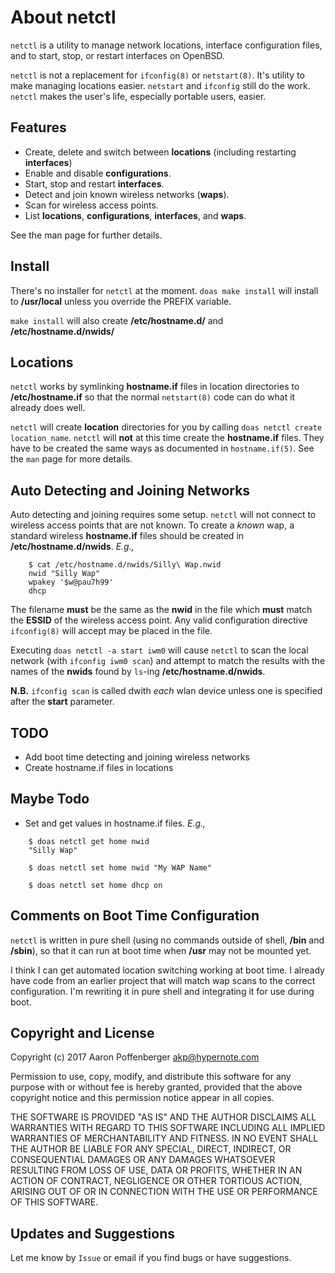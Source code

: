 About netctl
============

`netctl` is a utility to manage network locations, interface
configuration files, and to start, stop, or restart interfaces on
OpenBSD.

`netctl` is not a replacement for `ifconfig(8)` or `netstart(8)`. It's
utility to make managing locations easier. `netstart` and `ifconfig`
still do the work. `netctl` makes the user's life, especially portable
users, easier.

Features
--------
+ Create, delete and switch between **locations** (including restarting
  **interfaces**)
+ Enable and disable **configurations**.
+ Start, stop and restart **interfaces**.
+ Detect and join known wireless networks (**waps**).
+ Scan for wireless access points.
+ List **locations**, **configurations**, **interfaces**, and **waps**.

See the man page for further details.


Install
-------

There's no installer for `netctl` at the moment. `doas make install`
will install to **/usr/local** unless you override the PREFIX
variable.

`make install` will also create **/etc/hostname.d/** and
**/etc/hostname.d/nwids/**

Locations
---------

`netctl` works by symlinking **hostname.if** files in location
directories to **/etc/hostname.if** so that the normal `netstart(8)`
code can do what it already does well.

`netctl` will create **location** directories for you by calling `doas
netctl create location_name`. `netctl` will **not** at this time
create the **hostname.if** files. They have to be created the same
ways as documented in `hostname.if(5)`. See the `man` page for more
details.

Auto Detecting and Joining Networks
-----------------------------------

Auto detecting and joining requires some setup. `netctl` will not
connect to wireless access points that are not known. To create a
*known* wap, a standard wireless **hostname.if** files should be
created in **/etc/hostname.d/nwids**. *E.g.,*

```
	$ cat /etc/hostname.d/nwids/Silly\ Wap.nwid
	nwid "Silly Wap"
	wpakey '$w@pau7h99'
	dhcp
```

The filename **must** be the same as the **nwid** in the file which
**must** match the **ESSID** of the wireless access point. Any valid
configuration directive `ifconfig(8)` will accept may be placed in the
file.

Executing `doas netctl -a start iwm0` will cause `netctl` to scan the
local network (with `ifconfig iwm0 scan`) and attempt to match the
results with the names of the **nwids** found by `ls`-ing
**/etc/hostname.d/nwids**.

**N.B.** `ifconfig scan` is called dwith *each* wlan device unless one
is specified after the **start** parameter.


TODO
----

+ Add boot time detecting and joining wireless networks
+ Create hostname.if files in locations


Maybe Todo
----------
+ Set and get values in hostname.if files. *E.g.,*
```
	$ doas netctl get home nwid
	"Silly Wap"

	$ doas netctl set home nwid "My WAP Name"

	$ doas netctl set home dhcp on
```


Comments on Boot Time Configuration
--------

`netctl` is written in pure shell (using no commands outside of shell,
**/bin** and **/sbin**), so that it can run at boot time when **/usr**
may not be mounted yet.

I think I can get automated location switching working at boot time. I
already have code from an earlier project that will match wap scans to
the correct configuration. I'm rewriting it in pure shell and
integrating it for use during boot.


Copyright and License
---------------------

Copyright (c) 2017 Aaron Poffenberger <akp@hypernote.com>

Permission to use, copy, modify, and distribute this software for any
purpose with or without fee is hereby granted, provided that the above
copyright notice and this permission notice appear in all copies.

THE SOFTWARE IS PROVIDED "AS IS" AND THE AUTHOR DISCLAIMS ALL WARRANTIES
WITH REGARD TO THIS SOFTWARE INCLUDING ALL IMPLIED WARRANTIES OF
MERCHANTABILITY AND FITNESS. IN NO EVENT SHALL THE AUTHOR BE LIABLE FOR
ANY SPECIAL, DIRECT, INDIRECT, OR CONSEQUENTIAL DAMAGES OR ANY DAMAGES
WHATSOEVER RESULTING FROM LOSS OF USE, DATA OR PROFITS, WHETHER IN AN
ACTION OF CONTRACT, NEGLIGENCE OR OTHER TORTIOUS ACTION, ARISING OUT OF
OR IN CONNECTION WITH THE USE OR PERFORMANCE OF THIS SOFTWARE.

Updates and Suggestions
-----------------------

Let me know by `Issue` or email if you find bugs or have suggestions.
